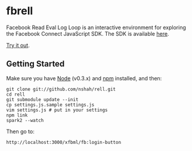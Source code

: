fbrell
======

Facebook Read Eval Log Loop is an interactive environment for exploring the
Facebook Connect JavaScript SDK. The SDK is available
[here](http://github.com/facebook/connect-js).

[Try it out](http://fbrell.com/xfbml/fb:login-button).

Getting Started
---------------

Make sure you have [Node](http://nodejs.org/) (v0.3.x) and
[npm](https://github.com/isaacs/npm) installed, and then:

    git clone git://github.com/nshah/rell.git
    cd rell
    git submodule update --init
    cp settings.js.sample settings.js
    vim settings.js # put in your settings
    npm link
    spark2 --watch

Then go to:

    http://localhost:3000/xfbml/fb:login-button
